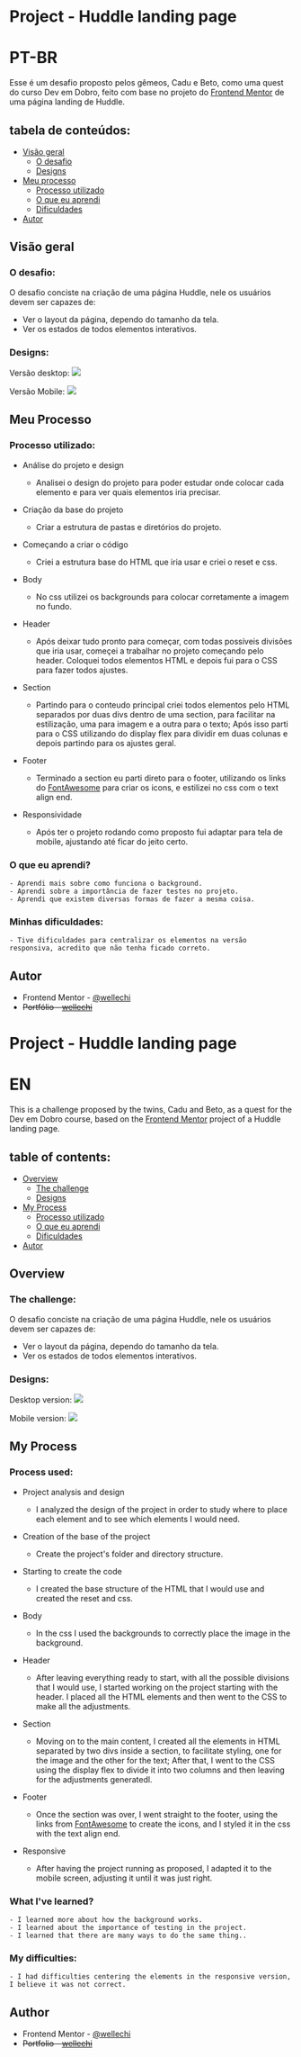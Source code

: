 # Project - Huddle landing page
# PT-BR

Esse é um desafio proposto pelos gêmeos, Cadu e Beto, como uma quest do curso Dev em Dobro, feito com base no projeto do [Frontend Mentor](https://www.frontendmentor.io/home) de uma página landing de Huddle.

## tabela de conteúdos:

- [Visão geral](#visão-geral)
    - [O desafio](#o-desafio)
    - [Designs](#designs)
- [Meu processo](#meu-processo)
    - [Processo utilizado](#processo-utilizado)
    - [O que eu aprendi](#o-que-eu-aprendi)
    - [Dificuldades](#minhas-dificuldades)
- [Autor](#autor)

## Visão geral
### O desafio:
O desafio conciste na criação de uma página Huddle, nele os usuários devem ser capazes de:
- Ver o layout da página, dependo do tamanho da tela.
- Ver os estados de todos elementos interativos.

### Designs:
Versão desktop:
![](./design/desktop-design.jpg)

Versão Mobile:
![](./design/mobile-design.jpg)

## Meu Processo
### Processo utilizado:
- Análise do projeto e design
    - Analisei o design do projeto para poder estudar onde colocar cada elemento e para ver quais elementos iria precisar.

- Criação da base do projeto
    - Criar a estrutura de pastas e diretórios do projeto.

- Começando a criar o código
    - Criei a estrutura base do HTML que iria usar e criei o reset e css.

- Body 
    - No css utilizei os backgrounds para colocar corretamente a imagem no fundo.

- Header
    - Após deixar tudo pronto para começar, com todas possíveis divisões que iria usar, começei a trabalhar no projeto começando pelo header. Coloquei todos elementos HTML e depois fui para o CSS para fazer todos ajustes.

- Section
    - Partindo para o conteudo principal criei todos elementos pelo HTML separados por duas divs dentro de uma section, para facilitar na estilização, uma para imagem e a outra para o texto; Após isso parti para o CSS utilizando do display flex para dividir em duas colunas e depois partindo para os ajustes geral.
    
- Footer
    - Terminado a section eu parti direto para o footer, utilizando os links do [FontAwesome](https://fontawesome.com/) para criar os icons, e estilizei no css com o text align end.


- Responsividade
    - Após ter o projeto rodando como proposto fui adaptar para tela de mobile, ajustando até ficar do jeito certo.



### O que eu aprendi?

    - Aprendi mais sobre como funciona o background.
    - Aprendi sobre a importância de fazer testes no projeto.
    - Aprendi que existem diversas formas de fazer a mesma coisa.

### Minhas dificuldades:
    - Tive dificuldades para centralizar os elementos na versão responsiva, acredito que não tenha ficado correto.

## Autor

- Frontend Mentor - [@wellechi](https://www.frontendmentor.io/profile/wellechi)
- ~~Portfólio - [wellechi]()~~



# Project - Huddle landing page
# EN

This is a challenge proposed by the twins, Cadu and Beto, as a quest for the Dev em Dobro course, based on the [Frontend Mentor](https://www.frontendmentor.io/home) project of a Huddle landing page.


## table of contents:

- [Overview](#overview)
    - [The challenge](#the-challenge)
    - [Designs](#designs)
- [My Process](#my-process)
    - [Processo utilizado](#process-used)
    - [O que eu aprendi](#o-que-eu-aprendi)
    - [Dificuldades](#minhas-dificuldades)
- [Autor](#autor)

## Overview
### The challenge:
O desafio conciste na criação de uma página Huddle, nele os usuários devem ser capazes de:
- Ver o layout da página, dependo do tamanho da tela.
- Ver os estados de todos elementos interativos.

### Designs:
Desktop version:
![](./design/desktop-design.jpg)

Mobile version:
![](./design/mobile-design.jpg)

## My Process
### Process used:
- Project analysis and design
    - I analyzed the design of the project in order to study where to place each element and to see which elements I would need.

- Creation of the base of the project
    - Create the project's folder and directory structure.

- Starting to create the code
    - I created the base structure of the HTML that I would use and created the reset and css.

- Body 
    - In the css I used the backgrounds to correctly place the image in the background.

- Header
    - After leaving everything ready to start, with all the possible divisions that I would use, I started working on the project starting with the header. I placed all the HTML elements and then went to the CSS to make all the adjustments.

- Section
    - Moving on to the main content, I created all the elements in HTML separated by two divs inside a section, to facilitate styling, one for the image and the other for the text; After that, I went to the CSS using the display flex to divide it into two columns and then leaving for the adjustments generatedl.
    
- Footer
    - Once the section was over, I went straight to the footer, using the links from [FontAwesome](https://fontawesome.com/) to create the icons, and I styled it in the css with the text align end.


- Responsive
    - After having the project running as proposed, I adapted it to the mobile screen, adjusting it until it was just right.



### What I've learned?

    - I learned more about how the background works.
    - I learned about the importance of testing in the project.
    - I learned that there are many ways to do the same thing..

### My difficulties:
    - I had difficulties centering the elements in the responsive version, I believe it was not correct.

## Author

- Frontend Mentor - [@wellechi](https://www.frontendmentor.io/profile/wellechi)
- ~~Portfolio - [wellechi]()~~